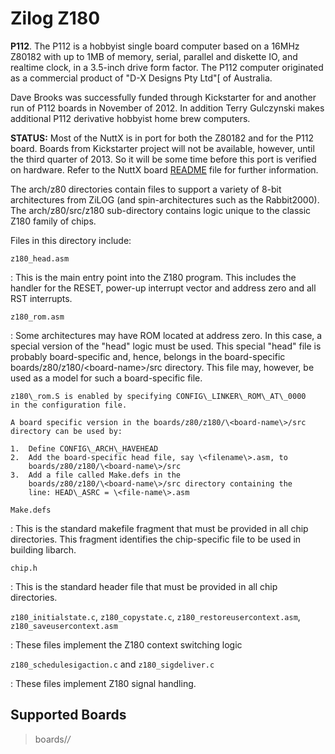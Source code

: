 Zilog Z180
==========

**P112**. The P112 is a hobbyist single board computer based on a 16MHz
Z80182 with up to 1MB of memory, serial, parallel and diskette IO, and
realtime clock, in a 3.5-inch drive form factor. The P112 computer
originated as a commercial product of \"D-X Designs Pty Ltd\"\[ of
Australia.

Dave Brooks was successfully funded through Kickstarter for and another
run of P112 boards in November of 2012. In addition Terry Gulczynski
makes additional P112 derivative hobbyist home brew computers.

**STATUS:** Most of the NuttX is in port for both the Z80182 and for the
P112 board. Boards from Kickstarter project will not be available,
however, until the third quarter of 2013. So it will be some time before
this port is verified on hardware. Refer to the NuttX board
[README](https://github.com/apache/nuttx/blob/master/Documentation/platforms/z80/z180/boards/p112/README.txt)
file for further information.

The arch/z80 directories contain files to support a variety of 8-bit
architectures from ZiLOG (and spin-architectures such as the
Rabbit2000). The arch/z80/src/z180 sub-directory contains logic unique
to the classic Z180 family of chips.

Files in this directory include:

`z180_head.asm`

:   This is the main entry point into the Z180 program. This includes
    the handler for the RESET, power-up interrupt vector and address
    zero and all RST interrupts.

`z180_rom.asm`

:   Some architectures may have ROM located at address zero. In this
    case, a special version of the \"head\" logic must be used. This
    special \"head\" file is probably board-specific and, hence, belongs
    in the board-specific boards/z80/z180/\<board-name\>/src directory.
    This file may, however, be used as a model for such a board-specific
    file.

    z180\_rom.S is enabled by specifying CONFIG\_LINKER\_ROM\_AT\_0000
    in the configuration file.

    A board specific version in the boards/z80/z180/\<board-name\>/src
    directory can be used by:

    1.  Define CONFIG\_ARCH\_HAVEHEAD
    2.  Add the board-specific head file, say \<filename\>.asm, to
        boards/z80/z180/\<board-name\>/src
    3.  Add a file called Make.defs in the
        boards/z80/z180/\<board-name\>/src directory containing the
        line: HEAD\_ASRC = \<file-name\>.asm

`Make.defs`

:   This is the standard makefile fragment that must be provided in all
    chip directories. This fragment identifies the chip-specific file to
    be used in building libarch.

`chip.h`

:   This is the standard header file that must be provided in all chip
    directories.

`z180_initialstate.c`, `z180_copystate.c`, `z180_restoreusercontext.asm`, `z180_saveusercontext.asm`

:   These files implement the Z180 context switching logic

`z180_schedulesigaction.c` and `z180_sigdeliver.c`

:   These files implement Z180 signal handling.

Supported Boards
----------------

> boards/*/*
